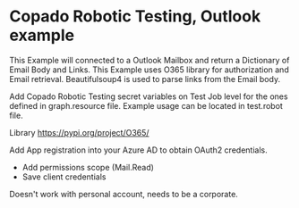 # Copado Robotic Testing, Outlook example

This Example will connected to a Outlook Mailbox and return a Dictionary of Email Body and Links.
This Example uses O365 library for authorization and Email retrieval. Beautifulsoup4 is used to parse links from the Email body.

Add Copado Robotic Testing secret variables on Test Job level for the ones defined in graph.resource file.
Example usage can be located in test.robot file.

Library https://pypi.org/project/O365/

Add App registration into your Azure AD to obtain OAuth2 credentials.
- Add permissions scope (Mail.Read)
- Save client credentials
  
Doesn't work with personal account, needs to be a corporate.
